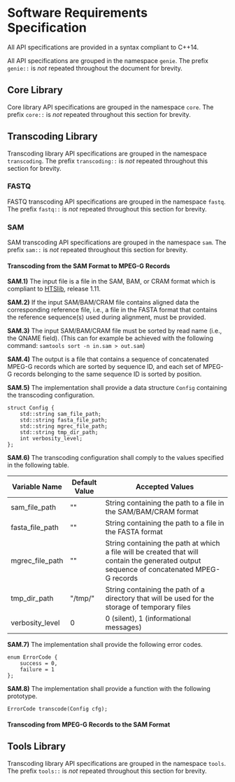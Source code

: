 # Software Requirements Specification

All API specifications are provided in a syntax compliant to C++14.

All API specifications are grouped in the namespace ``genie``.
The prefix ``genie::`` is *not* repeated throughout the document for brevity.

## Core Library

Core library API specifications are grouped in the namespace ``core``.
The prefix ``core::`` is *not* repeated throughout this section for brevity.

## Transcoding Library

Transcoding library API specifications are grouped in the namespace ``transcoding``.
The prefix ``transcoding::`` is *not* repeated throughout this section for brevity.

### FASTQ

FASTQ transcoding API specifications are grouped in the namespace ``fastq``.
The prefix ``fastq::`` is *not* repeated throughout this section for brevity.

### SAM

SAM transcoding API specifications are grouped in the namespace ``sam``.
The prefix ``sam::`` is *not* repeated throughout this section for brevity.

#### Transcoding from the SAM Format to MPEG-G Records

**SAM.1)** The input file is a file in the SAM, BAM, or CRAM format which is compliant to [HTSlib](https://www.htslib.org), release 1.11.

**SAM.2)** If the input SAM/BAM/CRAM file contains aligned data the corresponding reference file, i.e., a file in the FASTA format that contains the reference sequence(s) used during alignment, must be provided.

**SAM.3)** The input SAM/BAM/CRAM file must be sorted by read name (i.e., the QNAME field). (This can for example be achieved with the following command: ``samtools sort -n in.sam > out.sam``)

**SAM.4)** The output is a file that contains a sequence of concatenated MPEG-G records which are sorted by sequence ID, and each set of MPEG-G records belonging to the same sequence ID is sorted by position.

**SAM.5)** The implementation shall provide a data structure ``Config`` containing the transcoding configuration.

```
struct Config {
    std::string sam_file_path;
    std::string fasta_file_path;
    std::string mgrec_file_path;
    std::string tmp_dir_path;
    int verbosity_level;
};
```

**SAM.6)** The transcoding configuration shall comply to the values specified in the following table.

| Variable Name   | Default Value | Accepted Values |
|-----------------|---------------|-----------------|
| sam_file_path   | ""            | String containing the path to a file in the SAM/BAM/CRAM format |
| fasta_file_path | ""            | String containing the path to a file in the FASTA format |
| mgrec_file_path | ""            | String containing the path at which a file will be created that will contain the generated output sequence of concatenated MPEG-G records |
| tmp_dir_path    | "/tmp/"       | String containing the path of a directory that will be used for the storage of temporary files |
| verbosity_level | 0             | 0 (silent), 1 (informational messages) |

**SAM.7)** The implementation shall provide the following error codes.

```
enum ErrorCode {
    success = 0,
    failure = 1
};
```

**SAM.8)** The implementation shall provide a function with the following prototype.

```
ErrorCode transcode(Config cfg);
```

#### Transcoding from MPEG-G Records to the SAM Format

## Tools Library

Transcoding library API specifications are grouped in the namespace ``tools``.
The prefix ``tools::`` is *not* repeated throughout this section for brevity.
